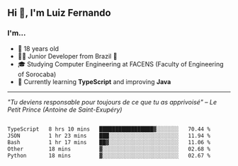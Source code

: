 <h2>Hi 👋, I'm Luiz Fernando</h2>

### I'm...
* 🤟 18 years old
* 👨‍💻 Junior Developer from Brazil 💚
* 🎓 Studying Computer Engineering at FACENS (Faculty of Engineering of Sorocaba)
* 🔭 Currently learning **TypeScript** and improving **Java**

---

_"Tu deviens responsable pour toujours de ce que tu as apprivoisé" – Le Petit Prince (Antoine de Saint-Exupéry)_

##

<!--START_SECTION:waka-->

```txt
TypeScript   8 hrs 10 mins   █████████████████▓░░░░░░░   70.44 %
JSON         1 hr 23 mins    ███░░░░░░░░░░░░░░░░░░░░░░   11.94 %
Bash         1 hr 17 mins    ██▓░░░░░░░░░░░░░░░░░░░░░░   11.06 %
Other        18 mins         ▓░░░░░░░░░░░░░░░░░░░░░░░░   02.68 %
Python       18 mins         ▓░░░░░░░░░░░░░░░░░░░░░░░░   02.67 %
```

<!--END_SECTION:waka-->
